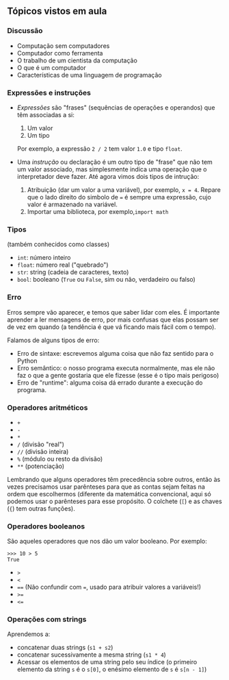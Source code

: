 ## Tópicos vistos em aula

### Discussão

* Computação sem computadores
* Computador como ferramenta
* O trabalho de um cientista da computação
* O que é um computador
* Características de uma linguagem de programação


### Expressões e instruções

* *Expressões* são "frases" (sequências de operações e operandos) que têm
  associadas a si:

  1. Um valor
  2. Um tipo

  Por exemplo, a expressão `2 / 2` tem valor `1.0` e tipo `float`.

* Uma *instrução* ou declaração é um outro tipo de "frase" que não tem
  um valor associado, mas simplesmente indica uma operação que o
  interpretador deve fazer. Até agora vimos dois tipos de intrução:

  1. Atribuição (dar um valor a uma variável), por exemplo, `x = 4`.
     Repare que o lado direito do simbolo de `=` é sempre uma expressão,
     cujo valor é armazenado na variável.
  2. Importar uma biblioteca, por exemplo,`import math`

### Tipos

(também conhecidos como classes)

* `int`: número inteiro
* `float`: número real ("quebrado")
* `str`: string (cadeia de caracteres, texto)
* `bool`: booleano (`True` ou `False`, sim ou não, verdadeiro ou falso)

### Erro

Erros sempre vão aparecer, e temos que saber lidar com eles. É
importante aprender a ler mensagens de erro, por mais confusas que elas
possam ser de vez em quando (a tendência é que vá ficando mais fácil com
o tempo).

Falamos de alguns tipos de erro:
* Erro de sintaxe: escrevemos alguma coisa que não faz sentido para o
  Python
* Erro semântico: o nosso programa executa normalmente, mas ele não faz
  o que a gente gostaria que ele fizesse (esse é o tipo mais perigoso)
* Erro de "runtime": alguma coisa dá errado durante a execução do
  programa.

### Operadores aritméticos

* `+`
* `-`
* `*`
* `/` (divisão "real")
* `//` (divisão inteira)
* `%` (módulo ou resto da divisão)
* `**` (potenciação)

Lembrando que alguns operadores têm precedência sobre outros, então
às vezes precisamos usar parênteses para que as contas sejam feitas na
ordem que escolhermos (diferente da matemática convencional, aqui só
podemos usar o parênteses para esse propósito. O colchete (`[`) e as
chaves (`{`) tem outras funções).

### Operadores booleanos

São aqueles operadores que nos dão um valor booleano. Por exemplo:

```
>>> 10 > 5
True
```

* `>`
* `<`
* `==` (Não confundir com `=`, usado para atribuir valores a variáveis!)
* `>=`
* `<=`

[//]: <> (* `and`)
[//]: <> (* `or`)
[//]: <> (* `not`)
[//]: <> (* `in`)
[//]: <> (* `is`)

### Operações com strings

Aprendemos a:

* concatenar duas strings (`s1 + s2`)
* concatenar sucessivamente a mesma string (`s1 * 4`)
* Acessar os elementos de uma string pelo seu índice (o primeiro
  elemento da string `s` é o `s[0]`, o enésimo elemento de `s` é
  `s[n - 1]`)



